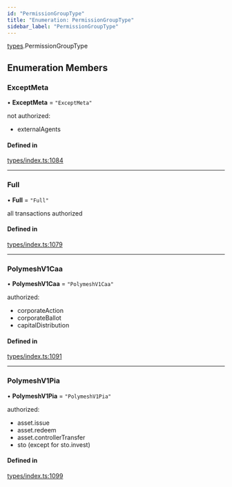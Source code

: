 ```yaml
---
id: "PermissionGroupType"
title: "Enumeration: PermissionGroupType"
sidebar_label: "PermissionGroupType"
---
```


[types](../../../modules/Types/Types.md).PermissionGroupType

## Enumeration Members

### ExceptMeta

• **ExceptMeta** = ``"ExceptMeta"``

not authorized:
  - externalAgents

#### Defined in

[types/index.ts:1084](https://github.com/PolymeshAssociation/polymesh-sdk/blob/d4e2c127f/src/types/index.ts#L1084)

___

### Full

• **Full** = ``"Full"``

all transactions authorized

#### Defined in

[types/index.ts:1079](https://github.com/PolymeshAssociation/polymesh-sdk/blob/d4e2c127f/src/types/index.ts#L1079)

___

### PolymeshV1Caa

• **PolymeshV1Caa** = ``"PolymeshV1Caa"``

authorized:
  - corporateAction
  - corporateBallot
  - capitalDistribution

#### Defined in

[types/index.ts:1091](https://github.com/PolymeshAssociation/polymesh-sdk/blob/d4e2c127f/src/types/index.ts#L1091)

___

### PolymeshV1Pia

• **PolymeshV1Pia** = ``"PolymeshV1Pia"``

authorized:
  - asset.issue
  - asset.redeem
  - asset.controllerTransfer
  - sto (except for sto.invest)

#### Defined in

[types/index.ts:1099](https://github.com/PolymeshAssociation/polymesh-sdk/blob/d4e2c127f/src/types/index.ts#L1099)
